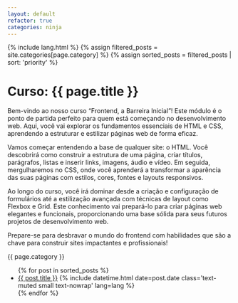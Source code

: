 ```yaml
---
layout: default
refactor: true
categories: ninja
---
```


{% include lang.html %}
{% assign filtered_posts = site.categories[page.category] %}
{% assign sorted_posts = filtered_posts | sort: 'priority' %}
<h1>Curso: {{ page.title }}</h1>

<p>
  Bem-vindo ao nosso curso “Frontend, a Barreira Inicial”! Este módulo é o ponto
  de partida perfeito para quem está começando no desenvolvimento web. Aqui,
  você vai explorar os fundamentos essenciais de HTML e CSS, aprendendo a
  estruturar e estilizar páginas web de forma eficaz.
</p>

<p>
  Vamos começar entendendo a base de qualquer site: o HTML. Você descobrirá como
  construir a estrutura de uma página, criar títulos, parágrafos, listas e
  inserir links, imagens, áudio e vídeo. Em seguida, mergulharemos no CSS, onde
  você aprenderá a transformar a aparência das suas páginas com estilos, cores,
  fontes e layouts responsivos.
</p>

<p>
  Ao longo do curso, você irá dominar desde a criação e configuração de
  formulários até a estilização avançada com técnicas de layout como Flexbox e
  Grid. Este conhecimento vai prepará-lo para criar páginas web elegantes e
  funcionais, proporcionando uma base sólida para seus futuros projetos de
  desenvolvimento web.
</p>

<p>
  Prepare-se para desbravar o mundo do frontend com habilidades que são a chave
  para construir sites impactantes e profissionais!
</p>

{{ page.category }}
<div id="page-category">
  <ul class="content ps-0">
    {% for post in sorted_posts %}
    <li class="d-flex justify-content-between px-md-3">
      <a href="{{ post.url | relative_url }}">{{ post.title }}</a>
      <span class="dash flex-grow-1"></span>
      {% include datetime.html date=post.date class='text-muted small
      text-nowrap' lang=lang %}
    </li>
    {% endfor %}
  </ul>
</div>
